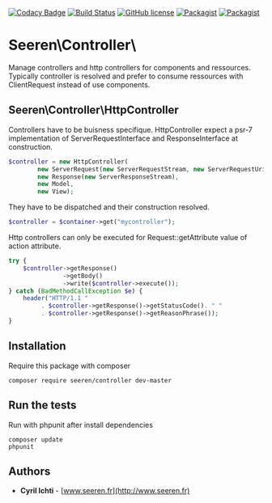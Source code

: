 [![Codacy Badge](https://api.codacy.com/project/badge/Grade/a0877c06a743415fa2efed9f163e5182)](https://www.codacy.com/app/seeren/controller?utm_source=github.com&amp;utm_medium=referral&amp;utm_content=seeren/controller&amp;utm_campaign=Badge_Grade) [![Build Status](https://travis-ci.org/seeren/controller.svg?branch=master)](https://travis-ci.org/seeren/controller) [![GitHub license](https://img.shields.io/badge/license-MIT-orange.svg)](https://raw.githubusercontent.com/seeren/controller/master/LICENSE) [![Packagist](https://img.shields.io/packagist/v/seeren/controller.svg)](https://packagist.org/packages/seeren/controller#v1.2.7) [![Packagist](https://img.shields.io/packagist/dt/seeren/controller.svg)](https://packagist.org/packages/seeren/controller/stats)

# Seeren\Controller\
Manage controllers and http controllers for components and ressources.
Typically controller is resolved and prefer to consume ressources with ClientRequest instead of use components.

## Seeren\Controller\HttpController
Controllers have to be buisness specifique. HttpController expect a psr-7 implementation of ServerRequestInterface and ResponseInterface at construction.
```php
$controller = new HttpController(
        new ServerRequest(new ServerRequestStream, new ServerRequestUri),
        new Response(new ServerResponseStream),
        new Model,
        new View);
```
They have to be dispatched and their construction resolved.
```php
$controller = $container->get("mycontroller");
```
Http controllers can only be executed for Request::getAttribute value of action attribute.
```php
try {
    $controller->getResponse()
               ->getBody()
               ->write($controller->execute());
} catch (BadMethodCallException $e) {
    header("HTTP/1.1 "
         . $controller->getResponse()->getStatusCode(). " "
         . $controller->getResponse()->getReasonPhrase());
}
```

## Installation
Require this package with composer
```
composer require seeren/controller dev-master
```

## Run the tests
Run with phpunit after install dependencies
```
composer update
phpunit
```

## Authors
* **Cyril Ichti** - [www.seeren.fr](http://www.seeren.fr)
